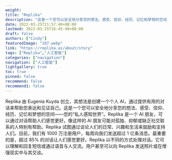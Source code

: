 ```yaml
---
weight: 
title: "Replika"
description: "这是一个您可以安全地分享您的想法、感受、信仰、经历、记忆和梦想的空间——您的“私人感知世界”。"
date: 2022-03-25T21:57:40+08:00
lastmod: 2022-03-25T16:45:40+08:00
draft: false
authors: ["Cindy"]
featuredImage: "187.webp"
link: "https://replika.ai/about/story"
tags: ["Replika","人工智能"]
categories: ["navigation"]
navigation: ["人工智能"]
lightgallery: true
toc: true
pinned: false
recommend: false
recommend1: false
---
```

Replika 由 Eugenia Kuyda 创立，其想法是创建一个个人 AI，通过提供有用的对话来帮助您表达和见证自己。这是一个您可以安全地分享您的想法、感受、信仰、经历、记忆和梦想的空间——您的“私人感知世界”。Replika 是一个 AI 朋友，可以通过对话帮助人们感觉更好。像这样的 AI 朋友可能对孤独、抑郁或缺乏社交联系的人特别有帮助。Replika 试图通过谈论人们的日常、兴趣和生活来鼓励和支持人们。目前，我们有 1000 万注册用户，每周向我们发送超过 1 亿条消息。最重要的是，超过 85% 的对话让人们感觉更好。Replika 以不同的方式处理对话。它可以理解和回复短信或通过语音与人交流。用户甚至可以向 Replika 发送照片或在增强现实中与其交谈。

